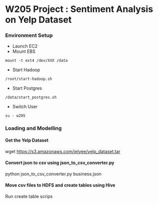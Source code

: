 # W205 Project : Sentiment Analysis on Yelp Dataset

### Environment Setup
* Launch EC2
* Mount EBS
```
mount -t ext4 /dev/XXX /data
```
* Start Hadoop
```
/root/start-hadoop.sh
```
* Start Postgres
```
/data/start_postgres.sh
```
* Switch User
```
su - w205
```

### Loading and Modelling

#### Get the Yelp Dataset
wget https://s3.amazonaws.com/jelyee/yelp_dataset.tar

#### Convert json to csv using json_to_csv_converter.py
python json_to_csv_converter.py business.json

#### Move csv files to HDFS and create tables using Hive
Run create table scrips
